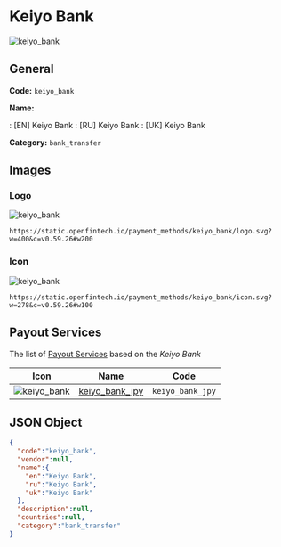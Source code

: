
# Keiyo Bank 
![keiyo_bank](https://static.openfintech.io/payment_methods/keiyo_bank/logo.svg?w=400&c=v0.59.26#w200)  

## General 
**Code:** `keiyo_bank` 
 
**Name:** 
 
:	[EN] Keiyo Bank 
:	[RU] Keiyo Bank 
:	[UK] Keiyo Bank 
 
**Category:** `bank_transfer` 
 

## Images 

### Logo 
![keiyo_bank](https://static.openfintech.io/payment_methods/keiyo_bank/logo.svg?w=400&c=v0.59.26#w200)  

```
https://static.openfintech.io/payment_methods/keiyo_bank/logo.svg?w=400&c=v0.59.26#w200
```  

### Icon 
![keiyo_bank](https://static.openfintech.io/payment_methods/keiyo_bank/icon.svg?w=278&c=v0.59.26#w100)  

```
https://static.openfintech.io/payment_methods/keiyo_bank/icon.svg?w=278&c=v0.59.26#w100
```  

## Payout Services 
 
The list of [Payout Services](/payout-services/) based on the _Keiyo Bank_ 

|Icon|Name|Code| 
|:---:|:---:|:---:| 
|![keiyo_bank](https://static.openfintech.io/payout_methods/keiyo_bank/icon.svg?w=278&c=v0.59.26#w40) |[keiyo_bank_jpy](/payout-services/keiyo_bank_jpy/)|`keiyo_bank_jpy`| 
 

## JSON Object 

```json
{
  "code":"keiyo_bank",
  "vendor":null,
  "name":{
    "en":"Keiyo Bank",
    "ru":"Keiyo Bank",
    "uk":"Keiyo Bank"
  },
  "description":null,
  "countries":null,
  "category":"bank_transfer"
}
```  
